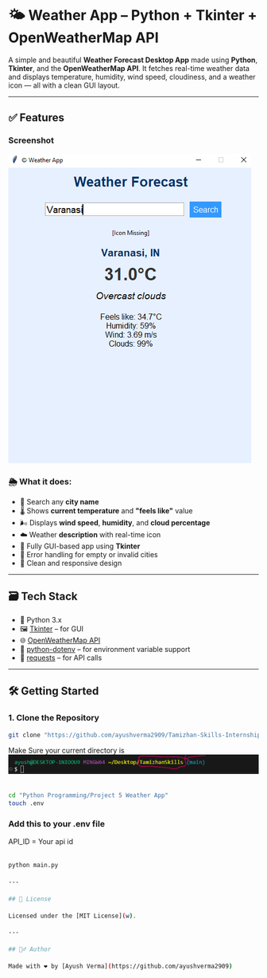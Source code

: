# 🌤️ Weather App – Python + Tkinter + OpenWeatherMap API

A simple and beautiful **Weather Forecast Desktop App** made using **Python**, **Tkinter**, and the **OpenWeatherMap API**. It fetches real-time weather data and displays temperature, humidity, wind speed, cloudiness, and a weather icon — all with a clean GUI layout.

---

## ✅ Features

### Screenshot
<img src="screenshots/screenshot1.png" alt="Weather App Screenshot">

### 🌦️ What it does:

- 📍 Search any **city name**
- 🌡️ Shows **current temperature** and **"feels like"** value
- 🌬️ Displays **wind speed**, **humidity**, and **cloud percentage**
- ☁️ Weather **description** with real-time icon
- 🧭 Fully GUI-based app using **Tkinter**
- 🚫 Error handling for empty or invalid cities
- 🎨 Clean and responsive design

---

## 🗃️ Tech Stack

- 🐍 Python 3.x
- 🖼️ [Tkinter](w) – for GUI
- 🌐 [OpenWeatherMap API](https://openweathermap.org/)
- 🔑 [python-dotenv](w) – for environment variable support
- 🧾 [requests](w) – for API calls

---

## 🛠️ Getting Started

### 1. Clone the Repository

```bash
git clone "https://github.com/ayushverma2909/Tamizhan-Skills-Internship.git"

```
Make Sure your current directory is
<img src="screenshots/screenshot4.png">

```bash

cd "Python Programming/Project 5 Weather App"
touch .env

```
### Add this to your .env file

API_ID = Your api id

```bash

python main.py

---

## 📄 License

Licensed under the [MIT License](w).

---

## 🙋‍♂️ Author

Made with ❤️ by [Ayush Verma](https://github.com/ayushverma2909)




